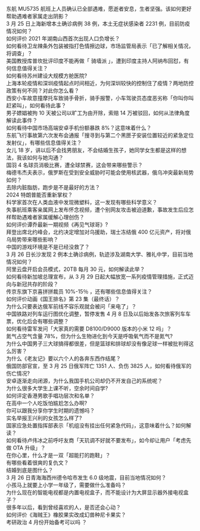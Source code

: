 东航 MU5735 航班上人员确认已全部遇难，愿逝者安息，生者坚强。该如何更好帮助遇难者家属走出阴影？  
3 月 25 日上海新增本土确诊病例 38 例，本土无症状感染者 2231 例，目前防疫情况如何？  
如何评价 2021 年湖南山西首次出现人口负增长？  
如何看待卫龙辣条外包装被指打色情擦边球，市场监管局表示「已了解相关情况，将调查」？  
美国教授库普坎批评印度不能再做「 骑墙派 」，遭到印度主持人阿纳布回怼，有何信息值得关注？  
如何看待苏州建设大规模方舱医院?  
上海本轮疫情和深圳疫情起点时间相近，为何深圳较快的控制住了疫情？两地防控政策有何不同？对此你怎么看？  
西安小车故意撞摩托车致骑手骨折，骑手报警，小车驾驶员态度恶劣称「你叫你叫赶紧叫」，如何看待此事？  
男子嫖娼被拘 10 天被公司以旷工为由开除，索赔 14 万被驳回，如何从法律角度解读此事件？  
如何看待中国市场高端安卓手机份额暴跌 8%？这意味着什么？  
东航飞行事故第六次发布会通报「搜寻到与第二个黑匣子安装位置较近的紧急定位发射仪」，有哪些信息值得关注？  
女儿 18 岁，讲以后不会找男朋友，不会结婚生孩子，她同学女生都是这样的想法，我该如何与她沟通？  
国羽 4 名球员消极比赛，遭全球禁赛，这会带来哪些警示？  
梅德韦杰夫表示，俄罗斯在受到安全威胁时可能会使用核武器，俄乌冲突最新局势如何？  
去除内脏脂肪，跑步是不是最好的方法？  
2024 特朗普能否重新掌权？  
科学家首次在人类血液中发现微塑料，这一发现有哪些科学意义？  
失事航班乘客亲属网上发布怀念视频，遭个别网友攻击被迫道歉，事故发生后应怎样帮助遇难者家属缓解心理创伤？  
如何评价谭乔最新一期视频《再见气球哥》?  
拜登出席北约峰会，北约决定增加对乌援助，瑞士冻结俄 400 亿元资产，将对俄乌局势带来哪些影响？  
中国的游戏环境是不是已经没救了？  
3 月 26 日长沙发现 2 例本土确诊病例，轨迹涉及湖南大学、雅礼中学，目前当地情况如何？  
阿里云盘开启会员模式，20TB 每月 30 元，如何解读此举？  
如何看待新加坡总理宣布，从 3 月 29 日起大幅放宽一系列疫情管理措施，正式迈向与新冠共存的阶段？  
传京东旗下京喜拼拼裁员 10%-15％ ，还有哪些信息值得关注？  
如何评价动画《国王排名》第 23 集（最终话）？  
为什么只要表达俄军前线不容乐观就会被问「来电了」？  
中国铁路对列车运行图优化调整，暂停发售 4 月 8 日及以后始发各次旅客列车车票，优化后会有哪些调整？  
如何看待雷军发问「大家真的需要 D8100/D9000 版本的小米 12 吗」？  
氮气占空气含量 78%，但为什么生物进化到今天是呼吸氧气而不是氮气?  
为什么中国男子三大球搞得都很差，但是篮球和排球却没有像足球一样被批判得这么厉害？  
为什么《老友记》要以六个人的各奔东西作结尾？  
俄国防部官宣，至 3 月 25 日俄军阵亡 1351 人、负伤 3825 人，如何看待俄军的伤亡情况?  
安卓逐渐走向闭源，为什么我国手机公司却仍不开发自己的系统呢？  
为什么很多大学生上课不听，空余时间自学?  
如何评定香港男歌手唱功层次和名单？  
在高中一个人吃饭怕尴尬怎么办啊?  
你可以跟我分享你学生时期的遗憾吗？  
实名举报王兴利的女孩怎么样了?  
国家应急处置指挥部表示「机组没有挂出任何紧急代码」，这意味着什么？如何解读？  
如何看待卢伟冰之前呼吁友商「天玑调不好就不要发布」，如今却让用户「考虑先做 OTA 升级」？  
在你心里，什么才是一双「超能打的跑鞋」？  
有哪些看着很爽的复仇文？  
结婚到底是图什么？  
3 月 26 日青海海西州德令哈市发生 6.0 级地震，目前当地情况如何？  
小孩马上就要上小学一年级了，需要做什么准备吗？  
为什么现在的智能电视都是内置电视盒子，而不能设计为大屏显示器外接电视盒子？  
很多年以后，看到曾经喜欢的人，是否还会心动？  
如何评价《海贼王》橡胶果实改成幻兽种尼卡果实？  
考研政治 4 月份开始备考可以吗 ？  
